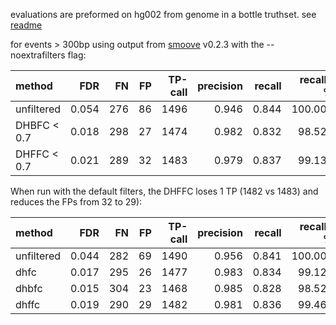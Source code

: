 evaluations are preformed on hg002 from genome in a bottle truthset. see [readme](https://github.com/brentp/duphold#accuracy)

for events > 300bp using output from [smoove](https://github.com/brentp/smoove) v0.2.3 with the --noextrafilters flag:

| method      |   FDR |   FN |   FP |   TP-call |   precision |   recall |   recall-% |    FP-% |
|:------------|------:|-----:|-----:|----------:|------------:|---------:|-----------:|--------:|
| unfiltered  | 0.054 |  276 |   86 |      1496 |       0.946 |    0.844 |    100.000 | 100.000 |
| DHBFC < 0.7 | 0.018 |  298 |   27 |      1474 |       0.982 |    0.832 |     98.529 |  31.395 |
| DHFFC < 0.7 | 0.021 |  289 |   32 |      1483 |       0.979 |    0.837 |     99.131 |  37.209 |


When run with the default filters, the DHFFC loses 1 TP (1482 vs 1483) and reduces the FPs from 32 to 29):

| method     |   FDR |   FN |   FP |   TP-call |   precision |   recall |   recall-% |    FP-% |
|:-----------|------:|-----:|-----:|----------:|------------:|---------:|-----------:|--------:|
| unfiltered | 0.044 |  282 |   69 |      1490 |       0.956 |    0.841 |    100.000 | 100.000 |
| dhfc       | 0.017 |  295 |   26 |      1477 |       0.983 |    0.834 |     99.128 |  37.681 |
| dhbfc      | 0.015 |  304 |   23 |      1468 |       0.985 |    0.828 |     98.523 |  33.333 |
| dhffc      | 0.019 |  290 |   29 |      1482 |       0.981 |    0.836 |     99.463 |  42.029 |


